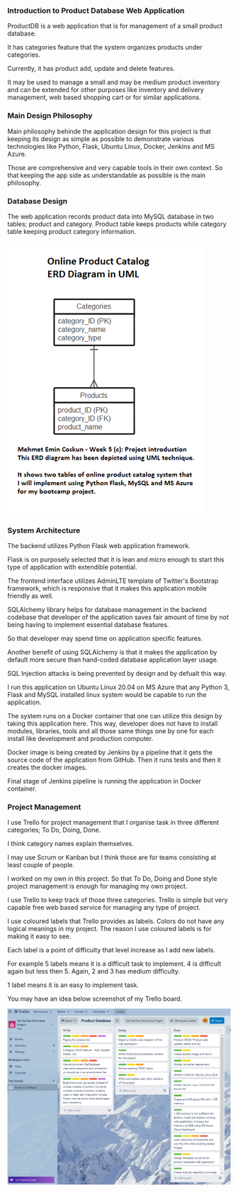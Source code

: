### Introduction to Product Database Web Application ###

ProductDB is a web application that is for management
of a small product database.

It has categories feature that the system organizes products
under categories.

Currently, it has product add, update and delete features.

It may be used to manage a small and may be medium product inventory
and can be extended for other purposes like inventory and delivery
management, web based shopping cart or for similar applications.

### Main Design Philosophy ###

Main philosophy behinde the application design for this project is that keeping
its design as simple as possible to demonstrate various technologies like
Python, Flask, Ubuntu Linux, Docker, Jenkins and MS Azure.

Those are comprehensive and very capable tools in their own context. So that
keeping the app side as understandable as possible is the main philosophy.

### Database Design ###

The web application records product data into MySQL database in two
tables; product and category. Product table keeps products while
category table keeping product category information.

![Database Design](/images/db-design-20-06-2022.png)

### System Architecture ###

The backend utilizes Python Flask web application framework.

Flask is on purposely selected that it is lean and micro enough
to start this type of application with extendible potential.

The frontend interface utilizes AdminLTE template of Twitter's
Bootstrap framework, which is responsive that it makes this application
mobile friendly as well.

SQLAlchemy library helps for database management in the backend codebase
that developer of the application saves fair amount of time by not being 
having to implement essential database features.

So that developer may spend time on application specific features.

Another benefit of using SQLAlchemy is that it makes the application
by default more secure than hand-coded database application layer usage.

SQL Injection attacks is being prevented by design and by defualt this way.

I run this application on Ubuntu Linux 20.04 on MS Azure that any Python 3,
Flask and MySQL installed linux system would be capable to run the application.

The system runs on a Docker container that one can utilize this design by taking
this application here. This way, developer does not have to install modules, libraries,
tools and all those same things one by one for each install like development
and production computer.

Docker image is being created by Jenkins by a pipeline that it gets the source
code of the application from GitHub. Then it runs tests and then it creates the
docker images.

Final stage of Jenkins pipeline is running the application in Docker container.

### Project Management ###

I use Trello for project management that I organise task in three different
categories; To Do, Doing, Done.

I think category names explain themselves.

I may use Scrum or Kanban but I think those are for teams consisting at least
couple of people.

I worked on my own in this project. So that To Do, Doing and Done style project
management is enough for managing my own project.

I use Trello to keep track of those three categories. Trello is simple but very
capable free web based service for managing any type of project.

I use coloured labels that Trello provides as labels. Colors do not have
any logical meanings in my project. The reason I use coloured labels is for
making it easy to see.

Each label is a point of difficulty that level increase as I add new labels.

For example 5 labels means it is a difficult task to implement. 4 is difficult
again but less then 5. Again, 2 and 3 has medium difficulty.

1 label means it is an easy to implement task.

You may have an idea below screenshot of my Trello board.

![Product Database Trello Board](/images/my-trello-board-21-07-2022.png)

